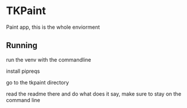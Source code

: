 # TKPaint

Paint app, this is the whole enviorment


## Running
run the venv with the commandline

install pipreqs

go to the tkpaint directory

read the readme there and do what does it say, make sure to stay on the command line